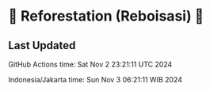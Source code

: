 
# 🌳 Reforestation (Reboisasi) 🌲

## Last Updated

GitHub Actions time: Sat Nov  2 23:21:11 UTC 2024

Indonesia/Jakarta time: Sun Nov  3 06:21:11 WIB 2024
